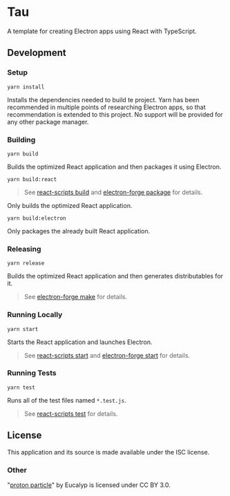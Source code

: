 # Tau

A template for creating Electron apps using React with TypeScript.

## Development

### Setup

    yarn install

Installs the dependencies needed to build te project. Yarn has been recommended in multiple
points of researching Electron apps, so that recommendation is extended to this project. No support
will be provided for any other package manager.

### Building

    yarn build

Builds the optimized React application and then packages it using Electron.

    yarn build:react

> See [react-scripts build][] and [electron-forge package][] for details.

Only builds the optimized React application.

    yarn build:electron

Only packages the already built React application.

[react-scripts build]: https://create-react-app.dev/docs/available-scripts/#npm-run-build
[electron-forge package]: https://www.electronforge.io/cli#package

### Releasing

    yarn release

Builds the optimized React application and then generates distributables for it.

> See [electron-forge make][] for details.

[electron-forge make]: https://www.electronforge.io/cli#make

### Running Locally

    yarn start

Starts the React application and launches Electron.

> See [react-scripts start][] and [electron-forge start][] for details.

[react-scripts start]: https://create-react-app.dev/docs/available-scripts/#npm-start
[electron-forge start]: https://www.electronforge.io/cli#start

### Running Tests

    yarn test

Runs all of the test files named `*.test.js`.

> See [react-scripts test][] for details.

[react-scripts test]: https://create-react-app.dev/docs/available-scripts/#npm-test

## License

This application and its source is made available under the ISC license.

### Other

"[proton particle](https://thenounproject.com/eucalyp/collection/nuclear-element-glyph/?i=2256984)" by Eucalyp is licensed under CC BY 3.0.
